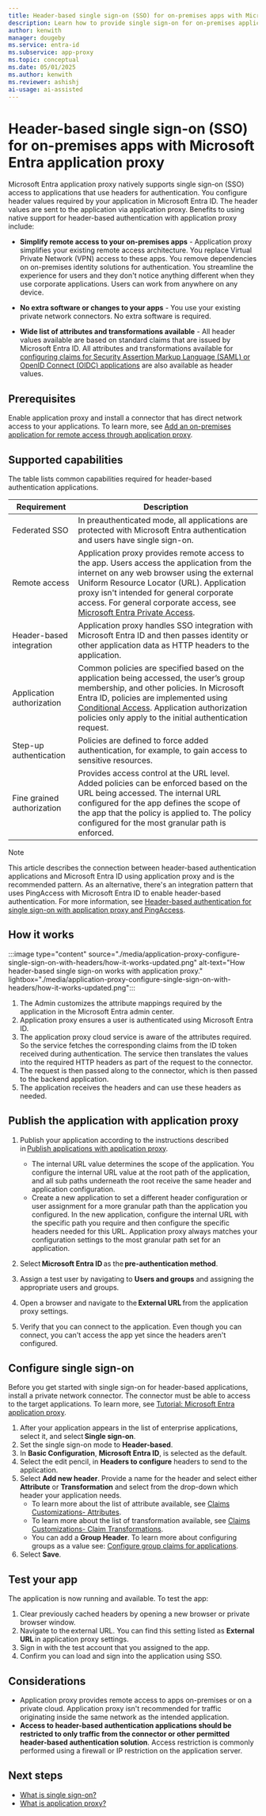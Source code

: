 ```yaml
---
title: Header-based single sign-on (SSO) for on-premises apps with Microsoft Entra application proxy
description: Learn how to provide single sign-on for on-premises applications that are secured with header-based authentication.
author: kenwith
manager: dougeby 
ms.service: entra-id
ms.subservice: app-proxy
ms.topic: conceptual
ms.date: 05/01/2025
ms.author: kenwith
ms.reviewer: ashishj
ai-usage: ai-assisted
---
```


# Header-based single sign-on (SSO) for on-premises apps with Microsoft Entra application proxy

Microsoft Entra application proxy natively supports single sign-on (SSO) access to applications that use headers for authentication. You configure header values required by your application in Microsoft Entra ID. The header values are sent to the application via application proxy. Benefits to using native support for header-based authentication with application proxy include:  

* **Simplify remote access to your on-premises apps** - Application proxy simplifies your existing remote access architecture. You replace Virtual Private Network (VPN) access to these apps. You remove dependencies on on-premises identity solutions for authentication. You streamline the experience for users and they don't notice anything different when they use corporate applications. Users can work from anywhere on any device.  

* **No extra software or changes to your apps** - You use your existing private network connectors. No extra software is required.

* **Wide list of attributes and transformations available** - All header values available are based on standard claims that are issued by Microsoft Entra ID. All attributes and transformations available for [configuring claims for Security Assertion Markup Language (SAML) or OpenID Connect (OIDC) applications](~/identity-platform/saml-claims-customization.md#attributes) are also available as header values. 

## Prerequisites
Enable application proxy and install a connector that has direct network access to your applications. To learn more, see [Add an on-premises application for remote access through application proxy](application-proxy-add-on-premises-application.md).

## Supported capabilities

The table lists common capabilities required for header-based authentication applications. 

|Requirement   |Description|
|----------|-----------|
|Federated SSO |In preauthenticated mode, all applications are protected with Microsoft Entra authentication and users have single sign-on. |
|Remote access |Application proxy provides remote access to the app. Users access the application from the internet on any web browser using the external Uniform Resource Locator (URL). Application proxy isn't intended for general corporate access. For general corporate access, see [Microsoft Entra Private Access](/entra/global-secure-access). |
|Header-based integration |Application proxy handles SSO integration with Microsoft Entra ID and then passes identity or other application data as HTTP headers to the application. |
|Application authorization |Common policies are specified based on the application being accessed, the user’s group membership, and other policies. In Microsoft Entra ID, policies are implemented using [Conditional Access](~/identity/conditional-access/overview.md). Application authorization policies only apply to the initial authentication request. |
|Step-up authentication |Policies are defined to force added authentication, for example, to gain access to sensitive resources. |
|Fine grained authorization |Provides access control at the URL level. Added policies can be enforced based on the URL being accessed. The internal URL configured for the app defines the scope of the app that the policy is applied to. The policy configured for the most granular path is enforced. |

> [!NOTE] 
> This article describes the connection between header-based authentication applications and Microsoft Entra ID using application proxy and is the recommended pattern. As an alternative, there's an integration pattern that uses PingAccess with Microsoft Entra ID to enable header-based authentication. For more information, see [Header-based authentication for single sign-on with application proxy and PingAccess](application-proxy-ping-access-publishing-guide.md).

## How it works

:::image type="content" source="./media/application-proxy-configure-single-sign-on-with-headers/how-it-works-updated.png" alt-text="How header-based single sign-on works with application proxy." lightbox="./media/application-proxy-configure-single-sign-on-with-headers/how-it-works-updated.png":::

1. The Admin customizes the attribute mappings required by the application in the Microsoft Entra admin center. 
2. Application proxy ensures a user is authenticated using Microsoft Entra ID.
3. The application proxy cloud service is aware of the attributes required. So the service fetches the corresponding claims from the ID token received during authentication. The service then translates the values into the required HTTP headers as part of the request to the connector.
4. The request is then passed along to the connector, which is then passed to the backend application. 
5. The application receives the headers and can use these headers as needed. 

## Publish the application with application proxy

1. Publish your application according to the instructions described in [Publish applications with application proxy](application-proxy-add-on-premises-application.md).  
    - The internal URL value determines the scope of the application. You configure the internal URL value at the root path of the application, and all sub paths underneath the root receive the same header and application configuration. 
    - Create a new application to set a different header configuration or user assignment for a more granular path than the application you configured. In the new application, configure the internal URL with the specific path you require and then configure the specific headers needed for this URL. Application proxy always matches your configuration settings to the most granular path set for an application. 

2. Select **Microsoft Entra ID** as the **pre-authentication method**. 
3. Assign a test user by navigating to **Users and groups** and assigning the appropriate users and groups. 
4. Open a browser and navigate to the **External URL** from the application proxy settings. 
5. Verify that you can connect to the application. Even though you can connect, you can't access the app yet since the headers aren't configured. 

## Configure single sign-on 
Before you get started with single sign-on for header-based applications, install a private network connector. The connector must be able to access to the target applications. To learn more, see [Tutorial: Microsoft Entra application proxy](application-proxy-add-on-premises-application.md). 

1. After your application appears in the list of enterprise applications, select it, and select **Single sign-on**. 
2. Set the single sign-on mode to **Header-based**. 
3. In **Basic Configuration**, **Microsoft Entra ID**, is selected as the default. 
4. Select the edit pencil, in **Headers to configure** headers to send to the application. 
5. Select **Add new header**. Provide a name for the header and select either **Attribute** or **Transformation** and select from the drop-down which header your application needs.  
    - To learn more about the list of attribute available, see [Claims Customizations- Attributes](~/identity-platform/saml-claims-customization.md#attributes). 
    - To learn more about the list of transformation available, see [Claims Customizations- Claim Transformations](~/identity-platform/saml-claims-customization.md#claim-transformations). 
    - You can add a **Group Header**. To learn more about configuring groups as a value see: [Configure group claims for applications](~/identity/hybrid/connect/how-to-connect-fed-group-claims.md#add-group-claims-to-tokens-for-saml-applications-using-sso-configuration). 
6. Select **Save**. 

## Test your app 

The application is now running and available. To test the app: 
1. Clear previously cached headers by opening a new browser or private browser window.
1. Navigate to the external URL. You can find this setting listed as **External URL** in application proxy settings.
1. Sign in with the test account that you assigned to the app. 
1. Confirm you can load and sign into the application using SSO.

## Considerations

- Application proxy provides remote access to apps on-premises or on a private cloud. Application proxy isn't recommended for traffic originating inside the same network as the intended application.
- **Access to header-based authentication applications should be restricted to only traffic from the connector or other permitted header-based authentication solution**. Access restriction is commonly performed using a firewall or IP restriction on the application server.

## Next steps

- [What is single sign-on?](~/identity/enterprise-apps/what-is-single-sign-on.md)
- [What is application proxy?](overview-what-is-app-proxy.md)
